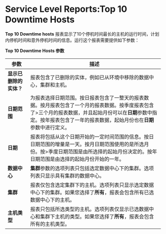 # Service Level Reports:Top 10 Downtime Hosts

**Top 10 Downtime hosts** 报表显示了10个停机时间最长的主机的运行时间，计划内停机时间和意外停机时间的信息。运行这个报表需要提供如下参数：

**Top 10 Downtime Hosts 参数**

| 参数 | 描述 |
| ---- | ---- |
| **显示已删除的实体？** | 报表包含了已删除的实体，例如已从环境中移除的数据中心，集群和主机。 |
| **日期范围** | 为报表选择日期范围。按日报表包含了一整天的报表数据。按月报表包含了一个月的报表数据。按季度报表包含了>三个月的报表数据，并且起始月份可以在**日期**参数中指定。按年报表包含了一年的报表数据，起始月份也在**日期**参数中进行定义。 |
| **日期** | 报表将包括从这个日期开始的一定时间范围的信息。按日日期范围的增量是一天。按月日期范围使用的是所选月份。按>季度日期范围是由所选择的起始月份决定的。按年日期范围是由选择的起始月份开始的一年。 |
| **数据中心** | **集群**参数的选项列表只包括选定数据中心下的集群。选项列表只显示具有集群的数据中心。 |
| **集群** | 报表仅包含选定集群下的主机。选项列表只显示选定数据中心下的集群。如果您选择了**所有**，报表会包含所有已选数据中心下的主机。 |
| **主机类型** | 报表只包括所选类型的主机。选项列表仅显示已选数据中心和集群下主机的类型。如果您选择了**所有**，报表会包含所有的主机类型。 |
